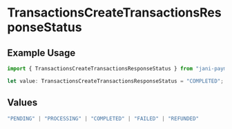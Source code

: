 # TransactionsCreateTransactionsResponseStatus

## Example Usage

```typescript
import { TransactionsCreateTransactionsResponseStatus } from "jani-payments/models/operations";

let value: TransactionsCreateTransactionsResponseStatus = "COMPLETED";
```

## Values

```typescript
"PENDING" | "PROCESSING" | "COMPLETED" | "FAILED" | "REFUNDED"
```